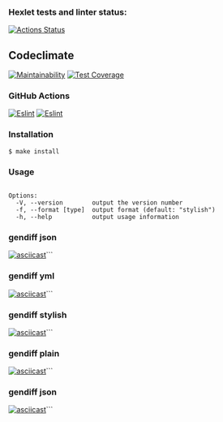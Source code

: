 ### Hexlet tests and linter status:
[![Actions Status](https://github.com/student892/frontend-project-lvl2/workflows/hexlet-check/badge.svg)](https://github.com/student892/frontend-project-lvl2/actions)
## Codeclimate
[![Maintainability](https://api.codeclimate.com/v1/badges/a99a88d28ad37a79dbf6/maintainability)](https://codeclimate.com/github/codeclimate/codeclimate/maintainability)
[![Test Coverage](https://api.codeclimate.com/v1/badges/a99a88d28ad37a79dbf6/test_coverage)](https://codeclimate.com/github/codeclimate/codeclimate/test_coverage)
### GitHub Actions
[![Eslint](https://github.com/student892/frontend-project-lvl2/workflows/eslint/badge.svg)](https://github.com/student892/frontend-project-lvl2/actions)
[![Eslint](https://github.com/student892/frontend-project-lvl2/workflows/jest/badge.svg)](https://github.com/student892/frontend-project-lvl2/actions)
### Installation
```$ make install```
### Usage
```gendiff [options] <filepath1> <filepath2>

Options:
  -V, --version        output the version number
  -f, --format [type]  output format (default: "stylish")
  -h, --help           output usage information
```
### gendiff json
[![asciicast](https://asciinema.org/a/tTRct2iH5VuA8b4chzwq6YpwG.svg)](https://asciinema.org/a/tTRct2iH5VuA8b4chzwq6YpwG)```
### gendiff yml
[![asciicast](https://asciinema.org/a/j72bYBVeRfXx0noOwMsZUqqX6.svg)](https://asciinema.org/a/j72bYBVeRfXx0noOwMsZUqqX6)```
### gendiff stylish
[![asciicast](https://asciinema.org/a/UgqEKRdxXIj6f8vdLqWMNxfbe.svg)](https://asciinema.org/a/UgqEKRdxXIj6f8vdLqWMNxfbe)```
### gendiff plain
[![asciicast](http://asciinema.org/a/IiNfNT9lZCXGJNSh5UohwYKnn.svg)](http://asciinema.org/a/IiNfNT9lZCXGJNSh5UohwYKnn)```
### gendiff json
[![asciicast](https://asciinema.org/a/QclHJkoqtiR8lqPSkQj0SBbaQ.svg)](https://asciinema.org/a/QclHJkoqtiR8lqPSkQj0SBbaQ)```